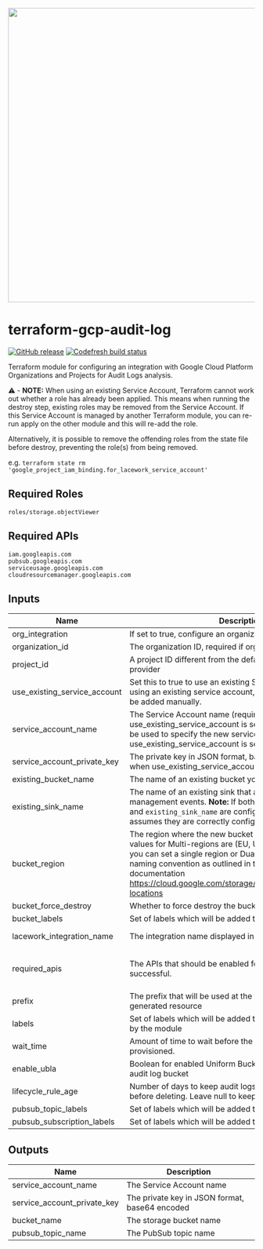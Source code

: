<a href="https://lacework.com"><img src="https://techally-content.s3-us-west-1.amazonaws.com/public-content/lacework_logo_full.png" width="600"></a>

# terraform-gcp-audit-log

[![GitHub release](https://img.shields.io/github/release/lacework/terraform-gcp-audit-log.svg)](https://github.com/lacework/terraform-gcp-audit-log/releases/)
[![Codefresh build status]( https://g.codefresh.io/api/badges/pipeline/lacework/terraform-modules%2Ftest-compatibility?type=cf-1&key=eyJhbGciOiJIUzI1NiJ9.NWVmNTAxOGU4Y2FjOGQzYTkxYjg3ZDEx.RJ3DEzWmBXrJX7m38iExJ_ntGv4_Ip8VTa-an8gBwBo)]( https://g.codefresh.io/pipelines/edit/new/builds?id=607e25e6728f5a6fba30431b&pipeline=test-compatibility&projects=terraform-modules&projectId=607db54b728f5a5f8930405d)

Terraform module for configuring an integration with Google Cloud Platform Organizations and Projects for Audit Logs analysis.

:warning: - **NOTE:** When using an existing Service Account, Terraform cannot work out whether a role has already been applied.
This means when running the destroy step, existing roles may be removed from the Service Account. If this Service Account
is managed by  another Terraform module, you can re-run apply on the other module and this will re-add the role.

Alternatively, it is possible to remove the offending roles from the state file before destroy, preventing the role(s)
from being removed.

e.g. `terraform state rm 'google_project_iam_binding.for_lacework_service_account'`

## Required Roles
```
roles/storage.objectViewer
```

## Required APIs
```
iam.googleapis.com
pubsub.googleapis.com
serviceusage.googleapis.com
cloudresourcemanager.googleapis.com
```

## Inputs

| Name | Description | Type | Default | Required |
|------|-------------|------|---------|----------|
|org_integration|If set to true, configure an organization level integration|bool|false|false|
|organization_id|The organization ID, required if org_integration is set to true|string|""|false|
|project_id|A project ID different from the default defined inside the provider|string|""|false|
|use_existing_service_account|Set this to true to use an existing Service Account. When using an existing service account, the required roles must be added manually.|bool|false|false|
|service_account_name|The Service Account name (required when use_existing_service_account is set to true). This can also be used to specify the new service account name when use_existing_service_account is set to false|string|""|false|
|service_account_private_key|The private key in JSON format, base64 encoded (required when use_existing_service_account is set to true)|string|""|false|
|existing_bucket_name|The name of an existing bucket you want to send the logs to|string|""|false|
|existing_sink_name|The name of an existing sink that already captures management events. **Note:** If both `existing_bucket_name` and `existing_sink_name` are configured, this module assumes they are correctly configured for log capture.|string|""|false
|bucket_region|The region where the new bucket will be created, valid values for Multi-regions are (EU, US or ASIA). Alternatively, you can set a single region or Dual-regions follow the naming convention as outlined in the GCP bucket locations documentation https://cloud.google.com/storage/docs/locations#available-locations|string|US|false|
|bucket_force_destroy|Whether to force destroy the bucket and ignore any content.|bool|false|false|
|bucket_labels|Set of labels which will be added to the audit log bucket.|map(string)|null|false|
|lacework_integration_name|The integration name displayed in the Lacework UI.|string|TF audit_log|false|
|required_apis|The APIs that should be enabled for this integration to be successful.|map(any)|See the Required APIs section|false|
|prefix|The prefix that will be used at the beginning of every generated resource|string|lw-at|false|
|labels|Set of labels which will be added to the resources managed by the module|map(string)|null|false|
|wait_time|Amount of time to wait before the next resource is provisioned.|string|10s|false|
|enable_ubla|Boolean for enabled Uniform Bucket Level Access on the audit log bucket|bool|false|false|
|lifecycle_rule_age|Number of days to keep audit logs in Lacework GCS bucket before deleting.  Leave null to keep indefinitely|number|null|false|
|pubsub_topic_labels|Set of labels which will be added to the topic.|map(string)|null|false|
|pubsub_subscription_labels|Set of labels which will be added to the subscription.|map(string)|null|false|



## Outputs

| Name | Description |
|------|-------------|
|service_account_name|The Service Account name|
|service_account_private_key|The private key in JSON format, base64 encoded|
|bucket_name|The storage bucket name|
|pubsub_topic_name|The PubSub topic name|
